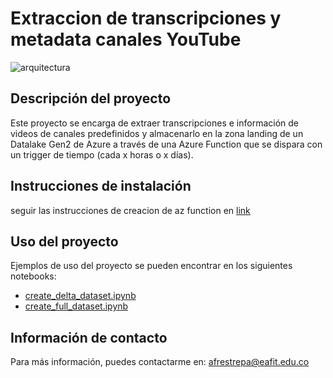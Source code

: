 # Extraccion de transcripciones y metadata canales YouTube

![arquitectura](https://github.com/user-attachments/assets/a356cd16-5f48-434e-bc32-351a75327ca0)

## Descripción del proyecto
Este proyecto se encarga de extraer transcripciones e información de videos de canales predefinidos y almacenarlo en la zona landing de un Datalake Gen2 de Azure a través de una Azure Function que se dispara con un trigger de tiempo (cada x horas o x días).

## Instrucciones de instalación
seguir las instrucciones de creacion de az function en [link](https://learn.microsoft.com/en-us/azure/azure-functions/create-first-function-vs-code-python)

## Uso del proyecto
Ejemplos de uso del proyecto se pueden encontrar en los siguientes notebooks:
- [create_delta_dataset.ipynb](https://github.com/AndresR2909/youtube-ingest/blob/master/create_delta_dataset.ipynb)
- [create_full_dataset.ipynb](https://github.com/AndresR2909/youtube-ingest/blob/master/create_full_dataset.ipynb)


## Información de contacto
Para más información, puedes contactarme en: afrestrepa@eafit.edu.co
